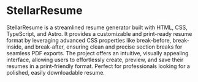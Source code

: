 # StellarResume

StellarResume is a streamlined resume generator built with HTML, CSS, TypeScript, and Astro. It provides a customizable and print-ready resume format by leveraging advanced CSS properties like break-before, break-inside, and break-after, ensuring clean and precise section breaks for seamless PDF exports. The project offers an intuitive, visually appealing interface, allowing users to effortlessly create, preview, and save their resumes in a print-friendly format. Perfect for professionals looking for a polished, easily downloadable resume.
